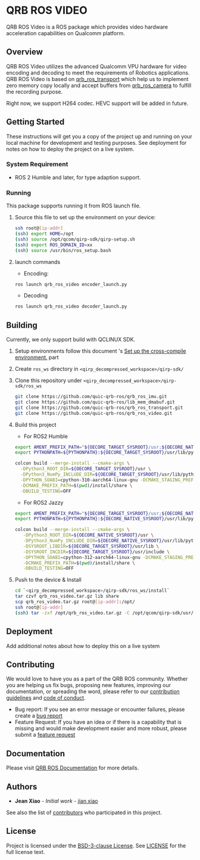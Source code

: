 # QRB ROS VIDEO
QRB ROS Video is a ROS package which provides video hardware acceleration capabilities on Qualcomm platform.

## Overview
QRB ROS Video utilizes the advanced Qualcomm VPU hardware for video encoding and decoding to meet the requirements of Robotics applications. QRB ROS Video is based on [qrb_ros_transport](https://github.com/quic-qrb-ros/qrb_ros_transport) which help us to implement zero memory copy locally and accept buffers from [qrb_ros_camera](https://github.com/quic-qrb-ros/qrb_ros_camera) to fulfill the recording purpose.

Right now, we support H264 codec. HEVC support will be added in future.

## Getting Started
These instructions will get you a copy of the project up and running on your local machine for development and testing purposes. See deployment for notes on how to deploy the project on a live system.

### System Requirement

* ROS 2 Humble and later, for type adaption support.


### Running

This package supports running it from ROS launch file.

1. Source this file to set up the environment on your device:

   ```bash
   ssh root@[ip-addr]
   (ssh) export HOME=/opt
   (ssh) source /opt/qcom/qirp-sdk/qirp-setup.sh
   (ssh) export ROS_DOMAIN_ID=xx
   (ssh) source /usr/bin/ros_setup.bash
   ```
2. launch commands

    - Encoding:

    ```bash
    ros launch qrb_ros_video encoder_launch.py
    ```
    
	* Decoding
	
	```bash
	ros launch qrb_ros_video decoder_launch.py
	```

## Building

Currently, we only support build with QCLINUX SDK.

1. Setup environments follow this document 's [Set up the cross-compile environment.](https://docs.qualcomm.com/bundle/publicresource/topics/80-65220-2/develop-your-first-application_6.html?product=1601111740013072&facet=Qualcomm%20Intelligent%20Robotics%20(QIRP)%20Product%20SDK&state=releasecandidate) part
2. Create `ros_ws` directory in `<qirp_decompressed_workspace>/qirp-sdk/`
3. Clone this repository under `<qirp_decompressed_workspace>/qirp-sdk/ros_ws`

    ```bash
    git clone https://github.com/quic-qrb-ros/qrb_ros_imu.git
    git clone https://github.com/quic-qrb-ros/lib_mem_dmabuf.git
    git clone https://github.com/quic-qrb-ros/qrb_ros_transport.git
    git clone https://github.com/quic-qrb-ros/qrb_ros_video.git
    ```

4. Build this project

   * For ROS2 Humble

   ```bash
   export AMENT_PREFIX_PATH="${OECORE_TARGET_SYSROOT}/usr;${OECORE_NATIVE_SYSROOT}/usr"
   export PYTHONPATH=${PYTHONPATH}:${OECORE_TARGET_SYSROOT}/usr/lib/python3.10/site-packages
   
   colcon build --merge-install --cmake-args \
     -DPython3_ROOT_DIR=${OECORE_TARGET_SYSROOT}/usr \
     -DPython3_NumPy_INCLUDE_DIR=${OECORE_TARGET_SYSROOT}/usr/lib/python3.10/site-packages/numpy/core/include \
     -DPYTHON_SOABI=cpython-310-aarch64-linux-gnu -DCMAKE_STAGING_PREFIX=$(pwd)/install \
     -DCMAKE_PREFIX_PATH=$(pwd)/install/share \
     -DBUILD_TESTING=OFF
   ```

   * For ROS2 Jazzy

   ```bash
   export AMENT_PREFIX_PATH="${OECORE_TARGET_SYSROOT}/usr;${OECORE_NATIVE_SYSROOT}/usr"
   export PYTHONPATH=${PYTHONPATH}:${OECORE_NATIVE_SYSROOT}/usr/lib/python3.12/site-packages

   colcon build --merge-install --cmake-args \
      -DPython3_ROOT_DIR=${OECORE_NATIVE_SYSROOT}/usr \
      -DPython3_NumPy_INCLUDE_DIR=${OECORE_NATIVE_SYSROOT}/usr/lib/python3.12/site-packages/numpy/core/include \
      -DSYSROOT_LIBDIR=${OECORE_TARGET_SYSROOT}/usr/lib \
      -DSYSROOT_INCDIR=${OECORE_TARGET_SYSROOT}/usr/include \
      -DPYTHON_SOABI=cpython-312-aarch64-linux-gnu -DCMAKE_STAGING_PREFIX=$(pwd)/install \
      -DCMAKE_PREFIX_PATH=$(pwd)/install/share \
      -DBUILD_TESTING=OFF
   ```

5. Push to the device & Install

   ```bash
   cd `<qirp_decompressed_workspace>/qirp-sdk/ros_ws/install`
   tar czvf qrb_ros_video.tar.gz lib share
   scp qrb_ros_video.tar.gz root@[ip-addr]:/opt/
   ssh root@[ip-addr]
   (ssh) tar -zxf /opt/qrb_ros_video.tar.gz -C /opt/qcom/qirp-sdk/usr/
   ```


## Deployment

Add additional notes about how to deploy this on a live system


## Contributing

We would love to have you as a part of the QRB ROS community. Whether you are helping us fix bugs, proposing new features, improving our documentation, or spreading the word, please refer to our [contribution guidelines](./CONTRIBUTING.md) and [code of conduct](./CODE_OF_CONDUCT.md).

- Bug report: If you see an error message or encounter failures, please create a [bug report](../../issues)
- Feature Request: If you have an idea or if there is a capability that is missing and would make development easier and more robust, please submit a [feature request](../../issues)



## Documentation
Please visit [QRB ROS Documentation](https://quic-qrb-ros.github.io/) for more details.


## Authors

* **Jean Xiao** - *Initial work* - [jian xiao](https://quic_jianxiao.quicinc.com)

See also the list of [contributors](https://github.com/your/project/contributors) who participated in this project.


## License

Project is licensed under the [BSD-3-clause License](https://spdx.org/licenses/BSD-3-Clause.html). See [LICENSE](./LICENSE) for the full license text.


